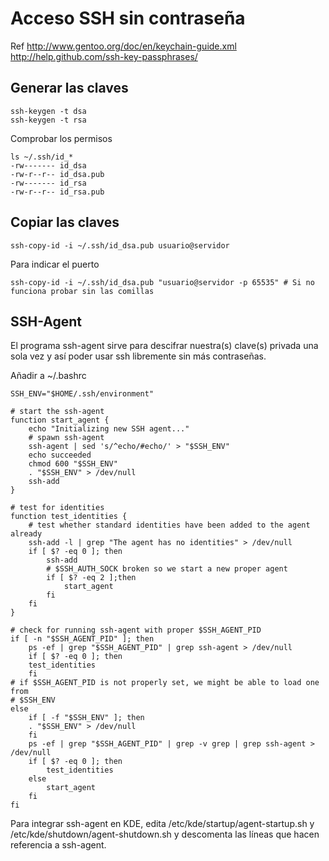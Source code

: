 # Acceso SSH sin contraseña

Ref <http://www.gentoo.org/doc/en/keychain-guide.xml> <http://help.github.com/ssh-key-passphrases/>

## Generar las claves

	ssh-keygen -t dsa
	ssh-keygen -t rsa

Comprobar los permisos

	ls ~/.ssh/id_*
	-rw------- id_dsa
	-rw-r--r-- id_dsa.pub
	-rw------- id_rsa
	-rw-r--r-- id_rsa.pub

## Copiar las claves

	ssh-copy-id -i ~/.ssh/id_dsa.pub usuario@servidor

Para indicar el puerto

	ssh-copy-id -i ~/.ssh/id_dsa.pub "usuario@servidor -p 65535" # Si no funciona probar sin las comillas

## SSH-Agent

El programa ssh-agent sirve para descifrar nuestra(s) clave(s) privada una sola vez y así poder usar ssh libremente sin más contraseñas.

Añadir a ~/.bashrc

	SSH_ENV="$HOME/.ssh/environment"

	# start the ssh-agent
	function start_agent {
		echo "Initializing new SSH agent..."
		# spawn ssh-agent
		ssh-agent | sed 's/^echo/#echo/' > "$SSH_ENV"
		echo succeeded
		chmod 600 "$SSH_ENV"
		. "$SSH_ENV" > /dev/null
		ssh-add
	}

	# test for identities
	function test_identities {
		# test whether standard identities have been added to the agent already
		ssh-add -l | grep "The agent has no identities" > /dev/null
		if [ $? -eq 0 ]; then
			ssh-add
			# $SSH_AUTH_SOCK broken so we start a new proper agent
			if [ $? -eq 2 ];then
				start_agent
			fi
		fi
	}

	# check for running ssh-agent with proper $SSH_AGENT_PID
	if [ -n "$SSH_AGENT_PID" ]; then
		ps -ef | grep "$SSH_AGENT_PID" | grep ssh-agent > /dev/null
		if [ $? -eq 0 ]; then
		test_identities
		fi
	# if $SSH_AGENT_PID is not properly set, we might be able to load one from
	# $SSH_ENV
	else
		if [ -f "$SSH_ENV" ]; then
		. "$SSH_ENV" > /dev/null
		fi
		ps -ef | grep "$SSH_AGENT_PID" | grep -v grep | grep ssh-agent > /dev/null
		if [ $? -eq 0 ]; then
			test_identities
		else
			start_agent
		fi
	fi

Para integrar ssh-agent en KDE, edita /etc/kde/startup/agent-startup.sh y /etc/kde/shutdown/agent-shutdown.sh y descomenta las líneas que hacen referencia a ssh-agent.

